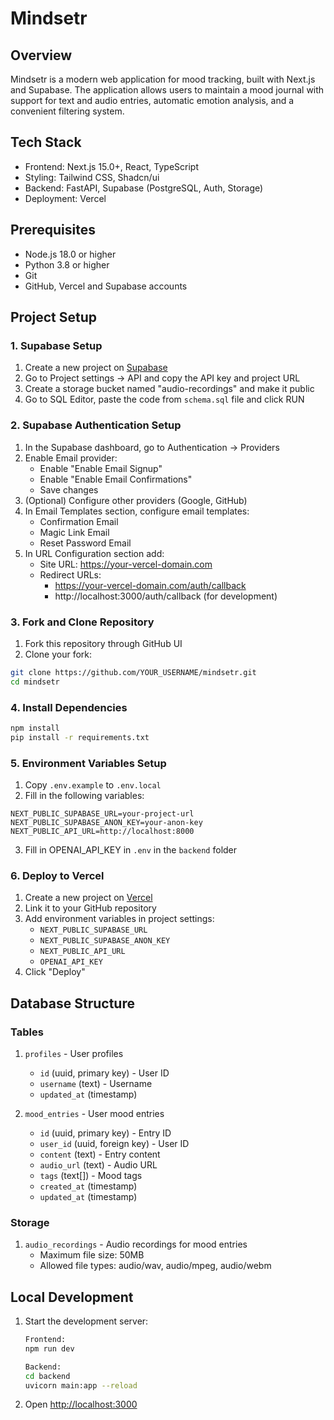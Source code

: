 # Mindsetr

## Overview
Mindsetr is a modern web application for mood tracking, built with Next.js and Supabase. The application allows users to maintain a mood journal with support for text and audio entries, automatic emotion analysis, and a convenient filtering system.

## Tech Stack
- Frontend: Next.js 15.0+, React, TypeScript
- Styling: Tailwind CSS, Shadcn/ui
- Backend: FastAPI, Supabase (PostgreSQL, Auth, Storage)
- Deployment: Vercel

## Prerequisites
- Node.js 18.0 or higher
- Python 3.8 or higher
- Git
- GitHub, Vercel and Supabase accounts

## Project Setup

### 1. Supabase Setup
1. Create a new project on [Supabase](https://supabase.com)
2. Go to Project settings -> API and copy the API key and project URL
3. Create a storage bucket named "audio-recordings" and make it public
4. Go to SQL Editor, paste the code from `schema.sql` file and click RUN

### 2. Supabase Authentication Setup
1. In the Supabase dashboard, go to Authentication → Providers
2. Enable Email provider:
   - Enable "Enable Email Signup"
   - Enable "Enable Email Confirmations"
   - Save changes
3. (Optional) Configure other providers (Google, GitHub)
4. In Email Templates section, configure email templates:
   - Confirmation Email
   - Magic Link Email
   - Reset Password Email
5. In URL Configuration section add:
   - Site URL: https://your-vercel-domain.com
   - Redirect URLs: 
     - https://your-vercel-domain.com/auth/callback
     - http://localhost:3000/auth/callback (for development)

### 3. Fork and Clone Repository
1. Fork this repository through GitHub UI
2. Clone your fork:
```bash
git clone https://github.com/YOUR_USERNAME/mindsetr.git
cd mindsetr
```

### 4. Install Dependencies
```bash
npm install
pip install -r requirements.txt
```

### 5. Environment Variables Setup
1. Copy `.env.example` to `.env.local`
2. Fill in the following variables:
```
NEXT_PUBLIC_SUPABASE_URL=your-project-url
NEXT_PUBLIC_SUPABASE_ANON_KEY=your-anon-key
NEXT_PUBLIC_API_URL=http://localhost:8000
```
3. Fill in OPENAI_API_KEY in `.env` in the `backend` folder   

### 6. Deploy to Vercel
1. Create a new project on [Vercel](https://vercel.com)
2. Link it to your GitHub repository
3. Add environment variables in project settings:
   - `NEXT_PUBLIC_SUPABASE_URL`
   - `NEXT_PUBLIC_SUPABASE_ANON_KEY`
   - `NEXT_PUBLIC_API_URL`
   - `OPENAI_API_KEY`
4. Click "Deploy"

## Database Structure

### Tables

1. `profiles` - User profiles
   - `id` (uuid, primary key) - User ID
   - `username` (text) - Username
   - `updated_at` (timestamp)

2. `mood_entries` - User mood entries
   - `id` (uuid, primary key) - Entry ID
   - `user_id` (uuid, foreign key) - User ID
   - `content` (text) - Entry content
   - `audio_url` (text) - Audio URL
   - `tags` (text[]) - Mood tags
   - `created_at` (timestamp)
   - `updated_at` (timestamp)

### Storage

1. `audio_recordings` - Audio recordings for mood entries
   - Maximum file size: 50MB
   - Allowed file types: audio/wav, audio/mpeg, audio/webm

## Local Development

1. Start the development server:
   ```bash
   Frontend:
   npm run dev
   
   Backend:
   cd backend
   uvicorn main:app --reload
   ```
2. Open [http://localhost:3000](http://localhost:3000)
